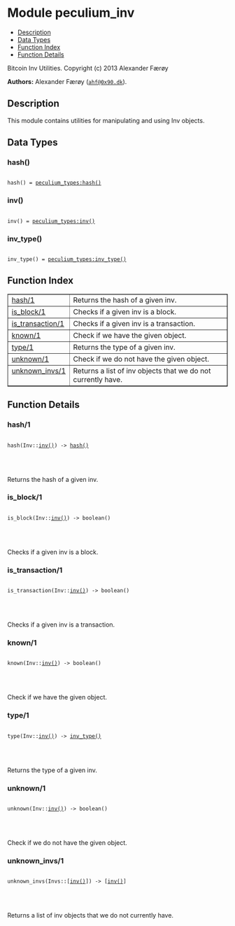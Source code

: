 

# Module peculium_inv #
* [Description](#description)
* [Data Types](#types)
* [Function Index](#index)
* [Function Details](#functions)


Bitcoin Inv Utilities.
Copyright (c)  2013 Alexander Færøy

__Authors:__ Alexander Færøy ([`ahf@0x90.dk`](mailto:ahf@0x90.dk)).
<a name="description"></a>

## Description ##
   This module contains utilities for manipulating and using Inv objects.
<a name="types"></a>

## Data Types ##




### <a name="type-hash">hash()</a> ###



<pre><code>
hash() = <a href="peculium_types.md#type-hash">peculium_types:hash()</a>
</code></pre>





### <a name="type-inv">inv()</a> ###



<pre><code>
inv() = <a href="peculium_types.md#type-inv">peculium_types:inv()</a>
</code></pre>





### <a name="type-inv_type">inv_type()</a> ###



<pre><code>
inv_type() = <a href="peculium_types.md#type-inv_type">peculium_types:inv_type()</a>
</code></pre>


<a name="index"></a>

## Function Index ##


<table width="100%" border="1" cellspacing="0" cellpadding="2" summary="function index"><tr><td valign="top"><a href="#hash-1">hash/1</a></td><td>Returns the hash of a given inv.</td></tr><tr><td valign="top"><a href="#is_block-1">is_block/1</a></td><td>Checks if a given inv is a block.</td></tr><tr><td valign="top"><a href="#is_transaction-1">is_transaction/1</a></td><td>Checks if a given inv is a transaction.</td></tr><tr><td valign="top"><a href="#known-1">known/1</a></td><td>Check if we have the given object.</td></tr><tr><td valign="top"><a href="#type-1">type/1</a></td><td>Returns the type of a given inv.</td></tr><tr><td valign="top"><a href="#unknown-1">unknown/1</a></td><td>Check if we do not have the given object.</td></tr><tr><td valign="top"><a href="#unknown_invs-1">unknown_invs/1</a></td><td>Returns a list of inv objects that we do not currently have.</td></tr></table>


<a name="functions"></a>

## Function Details ##

<a name="hash-1"></a>

### hash/1 ###


<pre><code>
hash(Inv::<a href="#type-inv">inv()</a>) -&gt; <a href="#type-hash">hash()</a>
</code></pre>

<br></br>


Returns the hash of a given inv.
<a name="is_block-1"></a>

### is_block/1 ###


<pre><code>
is_block(Inv::<a href="#type-inv">inv()</a>) -&gt; boolean()
</code></pre>

<br></br>


Checks if a given inv is a block.
<a name="is_transaction-1"></a>

### is_transaction/1 ###


<pre><code>
is_transaction(Inv::<a href="#type-inv">inv()</a>) -&gt; boolean()
</code></pre>

<br></br>


Checks if a given inv is a transaction.
<a name="known-1"></a>

### known/1 ###


<pre><code>
known(Inv::<a href="#type-inv">inv()</a>) -&gt; boolean()
</code></pre>

<br></br>


Check if we have the given object.
<a name="type-1"></a>

### type/1 ###


<pre><code>
type(Inv::<a href="#type-inv">inv()</a>) -&gt; <a href="#type-inv_type">inv_type()</a>
</code></pre>

<br></br>


Returns the type of a given inv.
<a name="unknown-1"></a>

### unknown/1 ###


<pre><code>
unknown(Inv::<a href="#type-inv">inv()</a>) -&gt; boolean()
</code></pre>

<br></br>


Check if we do not have the given object.
<a name="unknown_invs-1"></a>

### unknown_invs/1 ###


<pre><code>
unknown_invs(Invs::[<a href="#type-inv">inv()</a>]) -&gt; [<a href="#type-inv">inv()</a>]
</code></pre>

<br></br>


Returns a list of inv objects that we do not currently have.
